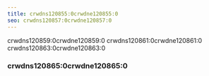 ```yaml
---
title: crwdns120855:0crwdne120855:0
seo: crwdns120857:0crwdne120857:0
---
```


crwdns120859:0crwdne120859:0 crwdns120861:0crwdne120861:0 crwdns120863:0crwdne120863:0

### crwdns120865:0crwdne120865:0
